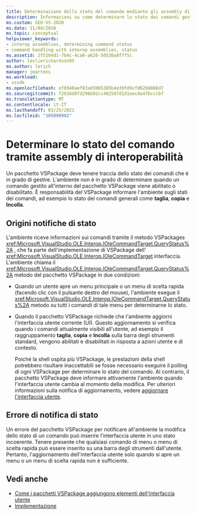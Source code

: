 ```yaml
---
title: Determinazione dello stato del comando mediante gli assembly di interoperabilità | Microsoft Docs
description: Informazioni su come determinare lo stato dei comandi gestiti in un pacchetto VSPackage usando l'interfaccia Microsoft. VisualStudio. OLE. Interop. IOleCommandTarget.
ms.custom: SEO-VS-2020
ms.date: 11/04/2016
ms.topic: conceptual
helpviewer_keywords:
- interop assemblies, determining command status
- command handling with interop assemblies, status
ms.assetid: 2f5104d1-7b4c-4ca0-a626-50530a8f7f5c
author: leslierichardson95
ms.author: lerich
manager: jmartens
ms.workload:
- vssdk
ms.openlocfilehash: ef6940aef83ad3865385b4e39fd9cfd62b8866d7
ms.sourcegitcommit: f2916d8fd296b92cc402597d1d1eecda4f6cccbf
ms.translationtype: MT
ms.contentlocale: it-IT
ms.lasthandoff: 03/25/2021
ms.locfileid: "105090902"
---
```

# <a name="determine-command-status-by-using-interop-assemblies"></a>Determinare lo stato del comando tramite assembly di interoperabilità
Un pacchetto VSPackage deve tenere traccia dello stato dei comandi che è in grado di gestire. L'ambiente non è in grado di determinare quando un comando gestito all'interno del pacchetto VSPackage viene abilitato o disabilitato. È responsabilità del VSPackage informare l'ambiente sugli stati dei comandi, ad esempio lo stato dei comandi generali come **taglia**, **copia** e **Incolla**.

## <a name="status-notification-sources"></a>Origini notifiche di stato
 L'ambiente riceve informazioni sui comandi tramite il metodo VSPackages <xref:Microsoft.VisualStudio.OLE.Interop.IOleCommandTarget.QueryStatus%2A> , che fa parte dell'implementazione di VSPackage dell' <xref:Microsoft.VisualStudio.OLE.Interop.IOleCommandTarget> interfaccia. L'ambiente chiama il <xref:Microsoft.VisualStudio.OLE.Interop.IOleCommandTarget.QueryStatus%2A> metodo del pacchetto VSPackage in due condizioni:

- Quando un utente apre un menu principale o un menu di scelta rapida (facendo clic con il pulsante destro del mouse), l'ambiente esegue il <xref:Microsoft.VisualStudio.OLE.Interop.IOleCommandTarget.QueryStatus%2A> metodo su tutti i comandi di tale menu per determinarne lo stato.

- Quando il pacchetto VSPackage richiede che l'ambiente aggiorni l'interfaccia utente corrente (UI). Questo aggiornamento si verifica quando i comandi attualmente visibili all'utente, ad esempio il raggruppamento **taglia**, **copia** e **Incolla** sulla barra degli strumenti standard, vengono abilitati e disabilitati in risposta a azioni utente e di contesto.

  Poiché la shell ospita più VSPackage, le prestazioni della shell potrebbero risultare inaccettabili se fosse necessario eseguire il polling di ogni VSPackage per determinare lo stato del comando. Al contrario, il pacchetto VSPackage deve informare attivamente l'ambiente quando l'interfaccia utente cambia al momento della modifica. Per ulteriori informazioni sulla notifica di aggiornamento, vedere [aggiornare l'interfaccia utente](../../extensibility/updating-the-user-interface.md).

## <a name="status-notification-failure"></a>Errore di notifica di stato
 Un errore del pacchetto VSPackage per notificare all'ambiente la modifica dello stato di un comando può inserire l'interfaccia utente in uno stato incoerente. Tenere presente che qualsiasi comando di menu o menu di scelta rapida può essere inserito su una barra degli strumenti dall'utente. Pertanto, l'aggiornamento dell'interfaccia utente solo quando si apre un menu o un menu di scelta rapida non è sufficiente.

## <a name="see-also"></a>Vedi anche
- [Come i pacchetti VSPackage aggiungono elementi dell'interfaccia utente](../../extensibility/internals/how-vspackages-add-user-interface-elements.md)
- [Implementazione](../../extensibility/internals/command-implementation.md)
